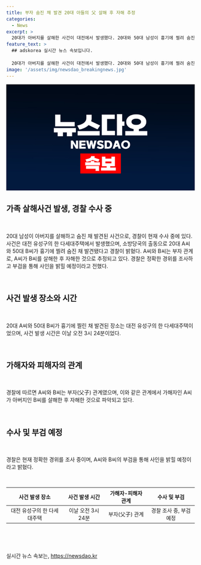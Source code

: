 ```yaml
---
title: 부자 숨진 채 발견 20대 아들의 父 살해 후 자해 추정
categories:
  - News
excerpt: >
  20대가 아버지를 살해한 사건이 대전에서 발생했다. 20대와 50대 남성이 흉기에 찔려 숨진 채 발견되었고, 함께 있던 여동생도 신고 후 사망했다. 경찰은 아버지와 아들 간의 관계를 조사 중이며, 부검을 통해 정확한 사인을 확인할 예정이다. (단어 수: 38, 문자 수: 204)
feature_text: >
  ## adskorea 실시간 뉴스 속보입니다.

  20대가 아버지를 살해한 사건이 대전에서 발생했다. 20대와 50대 남성이 흉기에 찔려 숨진 채 발견되었고, 함께 있던 여동생도 신고 후 사망했다. 경찰은 아버지와 아들 간의 관계를 조사 중이며, 부검을 통해 정확한 사인을 확인할 예정이다. (단어 수: 38, 문자 수: 204)
image: '/assets/img/newsdao_breakingnews.jpg'
---
```


<p><img src="/assets/img/newsdao_breakingnews.jpg" alt="adskorea 속보" /></p>

<h2 data-ke-size="size26">가족 살해사건 발생, 경찰 수사 중</h2>

<p data-ke-size="size16">&nbsp;</p>

<p>20대 남성이 아버지를 살해하고 숨진 채 발견된 사건으로, 경찰이 현재 수사 중에 있다. 사건은 대전 유성구의 한 다세대주택에서 발생했으며, 소방당국의 출동으로 20대 A씨와 50대 B씨가 흉기에 찔려 숨진 채 발견됐다고 경찰이 밝혔다. A씨와 B씨는 부자 관계로, A씨가 B씨를 살해한 후 자해한 것으로 추정되고 있다. 경찰은 정확한 경위를 조사하고 부검을 통해 사인을 밝힐 예정이라고 전했다.</p>

<p data-ke-size="size16">&nbsp;</p>

<h2 data-ke-size="size26">사건 발생 장소와 시간</h2>

<p data-ke-size="size16">&nbsp;</p>

<p>20대 A씨와 50대 B씨가 흉기에 찔린 채 발견된 장소는 대전 유성구의 한 다세대주택이었으며, 사건 발생 시간은 이날 오전 3시 24분이었다. </p>

<p data-ke-size="size16">&nbsp;</p>

<h2 data-ke-size="size26">가해자와 피해자의 관계</h2>

<p data-ke-size="size16">&nbsp;</p>

<p>경찰에 따르면 A씨와 B씨는 부자(父子) 관계였으며, 이와 같은 관계에서 가해자인 A씨가 아버지인 B씨를 살해한 후 자해한 것으로 파악되고 있다.</p>

<p data-ke-size="size16">&nbsp;</p>

<h2 data-ke-size="size26">수사 및 부검 예정</h2>

<p data-ke-size="size16">&nbsp;</p>

<p>경찰은 현재 정확한 경위를 조사 중이며, A씨와 B씨의 부검을 통해 사인을 밝힐 예정이라고 밝혔다. </p>

<p data-ke-size="size16">&nbsp;</p>

<table>
<thead>
<tr>
<th style="text-align: center;">사건 발생 장소</th>
<th style="text-align: center;">사건 발생 시간</th>
<th style="text-align: center;">가해자-피해자 관계</th>
<th style="text-align: center;">수사 및 부검</th>
</tr>
</thead>
<tbody>
<tr>
<td style="text-align: center;">대전 유성구의 한 다세대주택</td>
<td style="text-align: center;">이날 오전 3시 24분</td>
<td style="text-align: center;">부자(父子) 관계</td>
<td style="text-align: center;">경찰 조사 중, 부검 예정</td>
</tr>
</tbody>
</table>

<p data-ke-size="size16">&nbsp;</p>

<p data-ke-size="size16">&nbsp;</p>
실시간 뉴스 속보는, <a href="https://newsdao.kr" rel="dofollow">https://newsdao.kr</a>


